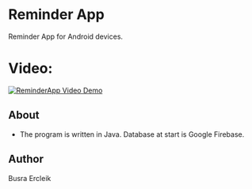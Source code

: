 # Reminder App
Reminder App for Android devices.

# Video:
[![ReminderApp Video Demo](http://img.youtube.com/vi/QiQgyycCihU/0.jpg)](http://www.youtube.com/watch?v=QiQgyycCihU "reminder app demonstration v1 0
")

## About
- The program is written in Java. Database at start is Google Firebase.

## Author
Busra Ercleik
